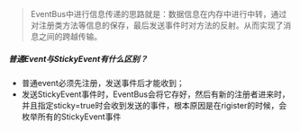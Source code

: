 > EventBus中进行信息传递的思路就是：数据信息在内存中进行中转，通过对注册类方法等信息的保存，最后发送事件时对方法的反射。从而实现了消息之间的跨越传输。



##### 普通Event与StickyEvent有什么区别？

- 普通event必须先注册，发送事件后才能收到；
- 发送StickyEvent事件时，EventBus会将它存好，然后有新的注册者进来时，并且指定sticky=true时会收到发送的事件，根本原因是在rigister的时候，会枚举所有的StickyEvent事件


